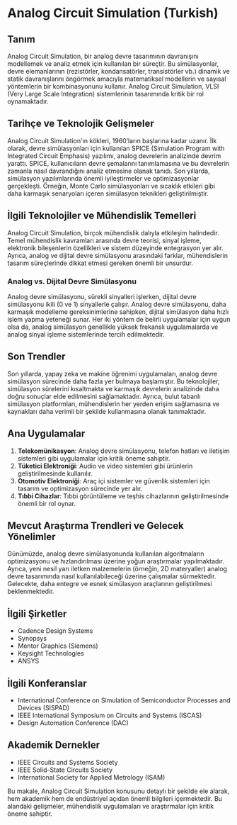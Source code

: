 # Analog Circuit Simulation (Turkish)

## Tanım
Analog Circuit Simulation, bir analog devre tasarımının davranışını modellemek ve analiz etmek için kullanılan bir süreçtir. Bu simülasyonlar, devre elemanlarının (rezistörler, kondansatörler, transistörler vb.) dinamik ve statik davranışlarını öngörmek amacıyla matematiksel modellerin ve sayısal yöntemlerin bir kombinasyonunu kullanır. Analog Circuit Simulation, VLSI (Very Large Scale Integration) sistemlerinin tasarımında kritik bir rol oynamaktadır.

## Tarihçe ve Teknolojik Gelişmeler
Analog Circuit Simulation'ın kökleri, 1960’ların başlarına kadar uzanır. İlk olarak, devre simülasyonları için kullanılan SPICE (Simulation Program with Integrated Circuit Emphasis) yazılımı, analog devrelerin analizinde devrim yarattı. SPICE, kullanıcıların devre şemalarını tanımlamasına ve bu devrelerin zamanla nasıl davrandığını analiz etmesine olanak tanıdı. Son yıllarda, simülasyon yazılımlarında önemli iyileştirmeler ve optimizasyonlar gerçekleşti. Örneğin, Monte Carlo simülasyonları ve sıcaklık etkileri gibi daha karmaşık senaryoları içeren simülasyon teknikleri geliştirilmiştir.

## İlgili Teknolojiler ve Mühendislik Temelleri
Analog Circuit Simulation, birçok mühendislik dalıyla etkileşim halindedir. Temel mühendislik kavramları arasında devre teorisi, sinyal işleme, elektronik bileşenlerin özellikleri ve sistem düzeyinde entegrasyon yer alır. Ayrıca, analog ve dijital devre simülasyonu arasındaki farklar, mühendislerin tasarım süreçlerinde dikkat etmesi gereken önemli bir unsurdur.

### Analog vs. Dijital Devre Simülasyonu
Analog devre simülasyonu, sürekli sinyalleri işlerken, dijital devre simülasyonu ikili (0 ve 1) sinyallerle çalışır. Analog devre simülasyonu, daha karmaşık modelleme gereksinimlerine sahipken, dijital simülasyon daha hızlı işlem yapma yeteneği sunar. Her iki yöntem de belirli uygulamalar için uygun olsa da, analog simülasyon genellikle yüksek frekanslı uygulamalarda ve analog sinyal işleme sistemlerinde tercih edilmektedir.

## Son Trendler
Son yıllarda, yapay zeka ve makine öğrenimi uygulamaları, analog devre simülasyon sürecinde daha fazla yer bulmaya başlamıştır. Bu teknolojiler, simülasyon sürelerini kısaltmakta ve karmaşık devrelerin analizinde daha doğru sonuçlar elde edilmesini sağlamaktadır. Ayrıca, bulut tabanlı simülasyon platformları, mühendislerin her yerden erişim sağlamasına ve kaynakları daha verimli bir şekilde kullanmasına olanak tanımaktadır.

## Ana Uygulamalar
1. **Telekomünikasyon**: Analog devre simülasyonu, telefon hatları ve iletişim sistemleri gibi uygulamalar için kritik öneme sahiptir.
2. **Tüketici Elektroniği**: Audio ve video sistemleri gibi ürünlerin geliştirilmesinde kullanılır.
3. **Otomotiv Elektroniği**: Araç içi sistemler ve güvenlik sistemleri için tasarım ve optimizasyon sürecinde yer alır.
4. **Tıbbi Cihazlar**: Tıbbi görüntüleme ve teşhis cihazlarının geliştirilmesinde önemli bir rol oynar.

## Mevcut Araştırma Trendleri ve Gelecek Yönelimler
Günümüzde, analog devre simülasyonunda kullanılan algoritmaların optimizasyonu ve hızlandırılması üzerine yoğun araştırmalar yapılmaktadır. Ayrıca, yeni nesil yarı iletken malzemelerin (örneğin, 2D materyaller) analog devre tasarımında nasıl kullanılabileceği üzerine çalışmalar sürmektedir. Gelecekte, daha entegre ve esnek simülasyon araçlarının geliştirilmesi beklenmektedir.

## İlgili Şirketler
- Cadence Design Systems
- Synopsys
- Mentor Graphics (Siemens)
- Keysight Technologies
- ANSYS

## İlgili Konferanslar
- International Conference on Simulation of Semiconductor Processes and Devices (SISPAD)
- IEEE International Symposium on Circuits and Systems (ISCAS)
- Design Automation Conference (DAC)

## Akademik Dernekler
- IEEE Circuits and Systems Society
- IEEE Solid-State Circuits Society
- International Society for Applied Metrology (ISAM)

Bu makale, Analog Circuit Simulation konusunu detaylı bir şekilde ele alarak, hem akademik hem de endüstriyel açıdan önemli bilgileri içermektedir. Bu alandaki gelişmeler, mühendislik uygulamaları ve araştırmalar için kritik öneme sahiptir.